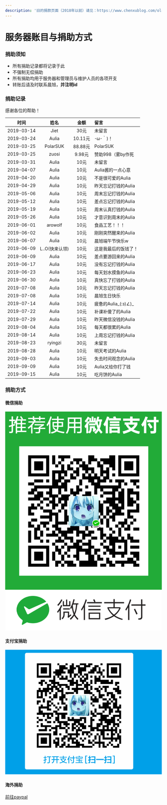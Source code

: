 ```yaml
---
description: '旧的捐款页面（2018年以前）请见：https://www.chenxublog.com/old-support'
---
```


# 服务器账目与捐助方式

### 捐助须知

* 所有捐助记录都将记录于此
* 不强制无偿捐助
* 所有捐助均用于服务器和管理员与维护人员的各项开支
* 转账后请及时联系晨旭，**并注明id**

### 捐助记录

感谢各位的帮助！

| 时间 | 姓名 | 金额 | 留言 |
| :---: | :---: | :---: | :--- |
| 2019-03-14 | Jiet | 30元 | 未留言 |
| 2019-03-24 | Aulia | 10.11元 | ･ω･｀\)！ |
| 2019-03-25 | PolarSUK | 88.88元 | PolarSUK |
| 2019-03-25 | zuosi | 9.98元 | 赞助998（雾by作死 |
| 2019-03-31 | Aulia | 10元 | 未留言 |
| 2019-04-07 | Aulia | 10元 | Aulia酱的一点心意 |
| 2019-04-20 | Aulia | 10元 | 不是很可爱的Aulia |
| 2019-04-29 | Aulia | 10元 | 昨天忘记打钱的Aulia |
| 2019-05-06 | Aulia | 10元 | 周末忘记打钱的Aulia |
| 2019-05-12 | Aulia | 10元 | 差点忘记打钱的Aulia |
| 2019-05-19 | Aulia | 10元 | 周末认真打钱的Aulia |
| 2019-05-26 | Aulia | 10元 | 才意识到周末的Aulia |
| 2019-06-01 | arowolf | 10元 | 食品工艺！！！ |
| 2019-06-02 | Aulia | 10元 | 刚刚突然醒来的Aulia |
| 2019-06-07 | Aulia | 10元 | 晨旭端午节快乐w |
| 2019-06-09 | L..O\(快来认领\) | 10元 | 这是我最后的饭钱了！ |
| 2019-06-09 | Aulia | 10元 | 差点要游回来的Aulia |
| 2019-06-17 | Aulia | 10元 | 没有忘记打钱的Aulia |
| 2019-06-23 | Aulia | 10元 | 每天划水摸鱼的Aulia |
| 2019-06-30 | Aulia | 10元 | 真快忘了打钱的Aulia |
| 2019-07-08 | Aulia | 10元 | 昨天忘记打钱的Aulia |
| 2019-07-08 | Aulia | 10元 | 晨旭生日快乐 |
| 2019-07-14 | Aulia | 10元 | 疲惫的Aulia_\(:з\)∠\)_ |
| 2019-07-22 | Aulia | 10元 | 补课补傻了的Aulia |
| 2019-07-29 | Aulia | 10元 | 昨天微信没钱的Aulia |
| 2019-08-04 | Aulia | 10元 | 每天都很累的Aulia |
| 2019-08-14 | Aulia | 10元 | 上周忘记打钱的Aulia |
| 2019-08-23 | ryingzi | 30元 | 未留言 |
| 2019-08-28 | Aulia | 10元 | 明天考试的Aulia |
| 2019-09-03 | Aulia | 10元 | 失去时间观念的Aulia |
| 2019-09-09 | Aulia | 10元 | Aulia又给你打了钱 |
| 2019-09-15 | Aulia | 10元 | 吃月饼的Aulia |

### 捐助方式

#### 微信捐助

![](../.gitbook/assets/wechat.png)

#### 支付宝捐助

![](../.gitbook/assets/alipay.jpg)

#### 海外捐助

[前往paypal](https://www.paypal.me/chenxuuu)

